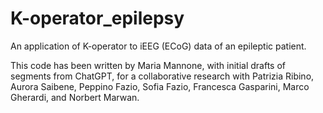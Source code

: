 # K-operator_epilepsy
An application of K-operator to iEEG (ECoG) data of an epileptic patient.

This code has been written by Maria Mannone, with initial drafts of segments from ChatGPT, for a collaborative research with Patrizia Ribino, Aurora Saibene, Peppino Fazio, Sofia Fazio,  Francesca Gasparini, Marco Gherardi, and Norbert Marwan.


